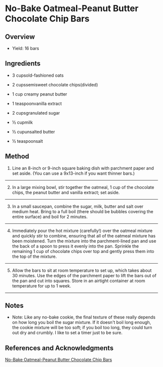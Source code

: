 # No-Bake Oatmeal-Peanut Butter Chocolate Chip Bars

## Overview

- Yield: 16 bars

## Ingredients

- 3 cupsold-fashioned oats

- 2 cupssemisweet chocolate chips(divided)

- 1 cup creamy peanut butter

- 1 teaspoonvanilla extract

- 2 cupsgranulated sugar

- ½ cupmilk

- ½ cupunsalted butter

- ½ teaspoonsalt

## Method

1. Line an 8-inch or 9-inch square baking dish with parchment paper and set aside. (You can use a 9x13-inch if you want thinner bars.)
---

2. In a large mixing bowl, stir together the oatmeal, 1 cup of the chocolate chips, the peanut butter and vanilla extract; set aside.
---

3. In a small saucepan, combine the sugar, milk, butter and salt over medium heat. Bring to a full boil (there should be bubbles covering the entire surface) and boil for 2 minutes.
---

4. Immediately pour the hot mixture (carefully!) over the oatmeal mixture and quickly stir to combine, ensuring that all of the oatmeal mixture has been moistened. Turn the mixture into the parchment-lined pan and use the back of a spoon to press it evenly into the pan. Sprinkle the remaining 1 cup of chocolate chips over top and gently press them into the top of the mixture.
---

5. Allow the bars to sit at room temperature to set up, which takes about 30 minutes. Use the edges of the parchment paper to lift the bars out of the pan and cut into squares. Store in an airtight container at room temperature for up to 1 week.
---


## Notes

- Note: Like any no-bake cookie, the final texture of these really depends on how long you boil the sugar mixture. If it doesn't boil long enough, the cookie mixture will be too soft; if you boil too long, they could turn out dry and crumbly. I like to set a timer just to be sure.

## References and Acknowledgments

[No-Bake Oatmeal-Peanut Butter Chocolate Chip Bars](https://www.browneyedbaker.com/no-bake-oatmeal-peanut-butter-chocolate-chip-bars/)
